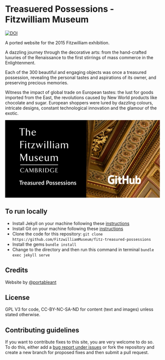 # Treasuered Possessions -  Fitzwilliam Museum

[![DOI](https://zenodo.org/badge/405088234.svg)](https://zenodo.org/badge/latestdoi/405088234)

A ported website for the 2015 Fitzwilliam exhibition.

A dazzling journey through the decorative arts: from the hand-crafted luxuries of the Renaissance to the first stirrings of mass commerce in the Enlightenment.

Each of the 300 beautiful and engaging objects was once a treasured possession, revealing the personal tastes and aspirations of its owner, and preserving precious memories.

Witness the impact of global trade on European tastes: the lust for goods imported from the East, the revolutions caused by New World products like chocolate and sugar. European shoppers were lured by dazzling colours, intricate designs, constant technological innovation and the glamour of the exotic.

![Treasure Possessions social card](/images/layouts/treasured.jpg)

## To run locally

* Install Jekyll on your machine following these [instructions](https://jekyllrb.com/docs/installation/)
* Install Git on your machine following these [instructions](https://git-scm.com/book/en/v2/Getting-Started-Installing-Git)
* Clone the code for this repository:
   `git clone https://github.com/FitzwilliamMuseum/fitz-treasured-possessions`
* Install the gems
   `bundle install`
* Change to the directory and then run this command in terminal `bundle exec jekyll serve`


## Credits

Website by [@portableant](https://github.com/portableant)

## License

GPL V3 for code, CC-BY-NC-SA-ND for content (text and images) unless stated otherwise.

## Contributing guidelines

If you want to contribute fixes to this site, you are very welcome to do so. To do this, either add a [bug report under issues](https://github.com/FitzwilliamMuseum/fitz-treasured-possessions/issues) or fork the repository and create a new branch for proposed fixes and then submit a pull request.
